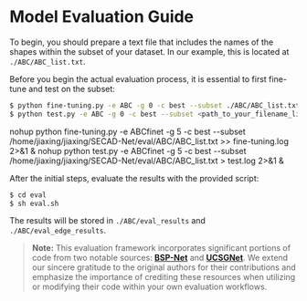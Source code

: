 
# Model Evaluation Guide

To begin, you should prepare a text file that includes the names of the shapes within the subset of your dataset.
In our example, this is located at `./ABC/ABC_list.txt`.

Before you begin the actual evaluation process, it is essential to first fine-tune and test on the subset:

```bash
$ python fine-tuning.py -e ABC -g 0 -c best --subset ./ABC/ABC_list.txt
$ python test.py -e ABC -g 0 -c best --subset <path_to_your_filename_list>
```

nohup python fine-tuning.py -e ABCfinet -g 5 -c best --subset /home/jiaxing/jiaxing/SECAD-Net/eval/ABC/ABC_list.txt >> fine-tuning.log 2>&1  &
nohup python test.py -e ABCfinet -g 5 -c best --subset /home/jiaxing/jiaxing/SECAD-Net/eval/ABC/ABC_list.txt > test.log 2>&1 &

After the initial steps, evaluate the results with the provided script:

```bash
$ cd eval
$ sh eval.sh
```

The results will be stored in `./ABC/eval_results` and `./ABC/eval_edge_results`.


> **Note:** This evaluation framework incorporates significant portions of code from two notable sources: [**BSP-Net**](https://github.com/czq142857/BSP-NET-original/blob/master/evaluation/edge_from_point.py) and [**UCSGNet**](https://github.com/kacperkan/ucsgnet/blob/c13b204361e59c5b92a7983e929305e17a906b65/ucsgnet/ucsgnet/evaluate_on_3d_data.py). We extend our sincere gratitude to the original authors for their contributions and emphasize the importance of crediting these resources when utilizing or modifying their code within your own evaluation workflows.
